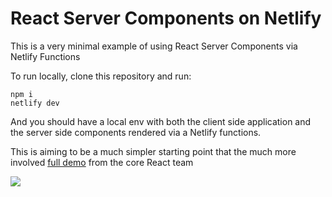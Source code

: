 # React Server Components on Netlify

This is a very minimal example of using React Server Components via Netlify Functions

To run locally, clone this repository and run:

```
npm i
netlify dev
```

And you should have a local env with both the client side application and the server side components rendered via a Netlify functions.

This is aiming to be a much simpler starting point that the much more involved [full demo](https://github.com/reactjs/server-components-demo) from the core React team

[<img src="https://www.netlify.com/img/deploy/button.svg"/>](https://app.netlify.com/start/deploy?repository=https://github.com/netlify/react-server-components-demo)

